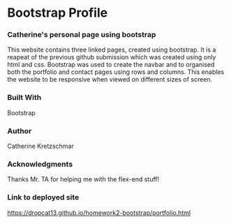 # Bootstrap Profile

### Catherine's personal page using bootstrap
This website contains three linked pages, created using bootstrap. It is a reapeat of the previous github submission which was created using only html and css. Bootstrap was used to create the navbar and to organised both the portfolio and contact pages using rows and columns. This enables the website to be responsive when viewed on different sizes of screen. 

### Built With
Bootstrap

### Author
Catherine Kretzschmar

### Acknowledgments
Thanks Mr. TA for helping me with the flex-end stuff! 

### Link to deployed site
https://dropcat13.github.io/homework2-bootstrap/portfolio.html
